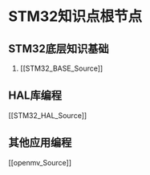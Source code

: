 # STM32知识点根节点

## STM32底层知识基础
1. [[STM32_BASE_Source]]


## HAL库编程
[[STM32_HAL_Source]]


## 其他应用编程
[[openmv_Source]]